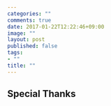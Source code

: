 ```yaml
---
categories: ""
comments: true
date: 2017-01-22T12:22:46+09:00
image: ""
layout: post
published: false
tags:
- ""
title: ""
---
```


## Special Thanks
